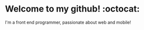 <h1> Welcome <span> to my </pan> github! :octocat: </h1>
<p> I'm a front end programmer, passionate about web and mobile!</p>

